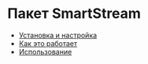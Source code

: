 # Пакет SmartStream

- [Установка и настройка](installation.md)
- [Как это работает](howitworks.md)
- [Использование](usage.md)
